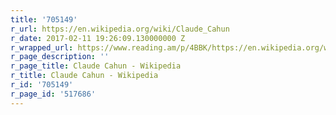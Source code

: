 ```yaml
---
title: '705149'
r_url: https://en.wikipedia.org/wiki/Claude_Cahun
r_date: 2017-02-11 19:26:09.130000000 Z
r_wrapped_url: https://www.reading.am/p/4BBK/https://en.wikipedia.org/wiki/Claude_Cahun
r_page_description: ''
r_page_title: Claude Cahun - Wikipedia
r_title: Claude Cahun - Wikipedia
r_id: '705149'
r_page_id: '517686'
---
```


